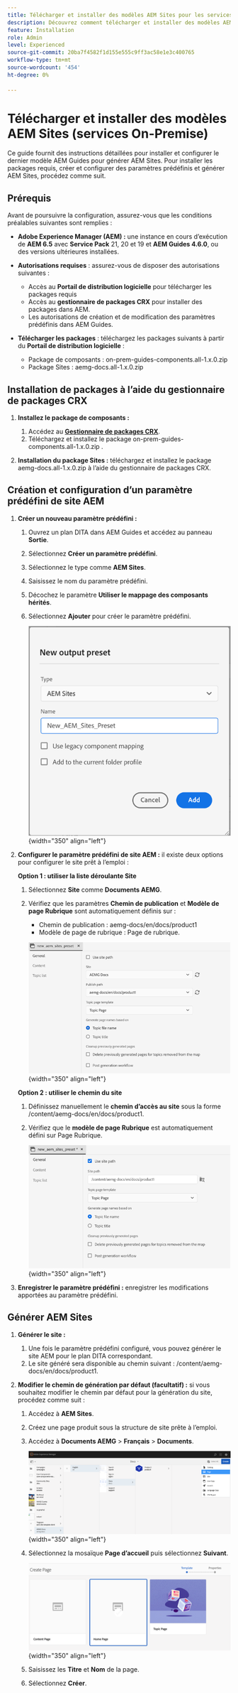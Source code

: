 ```yaml
---
title: Télécharger et installer des modèles AEM Sites pour les services On-Premise
description: Découvrez comment télécharger et installer des modèles AEM Sites pour sur les services Prem
feature: Installation
role: Admin
level: Experienced
source-git-commit: 20ba7f4582f1d155e555c9ff3ac58e1e3c400765
workflow-type: tm+mt
source-wordcount: '454'
ht-degree: 0%

---
```


# Télécharger et installer des modèles AEM Sites (services On-Premise)

Ce guide fournit des instructions détaillées pour installer et configurer le dernier modèle AEM Guides pour générer AEM Sites. Pour installer les packages requis, créer et configurer des paramètres prédéfinis et générer AEM Sites, procédez comme suit.

## Prérequis

Avant de poursuivre la configuration, assurez-vous que les conditions préalables suivantes sont remplies :

- **Adobe Experience Manager (AEM) :** une instance en cours d’exécution de **AEM 6.5** avec **Service Pack** 21, 20 et 19 et **AEM Guides 4.6.0**, ou des versions ultérieures installées.

- **Autorisations requises** : assurez-vous de disposer des autorisations suivantes :

   - Accès au **Portail de distribution logicielle** pour télécharger les packages requis
   - Accès au **gestionnaire de packages CRX** pour installer des packages dans AEM.
   - Les autorisations de création et de modification des paramètres prédéfinis dans AEM Guides.

- **Télécharger les packages** : téléchargez les packages suivants à partir du **Portail de distribution logicielle** :

   - Package de composants : on-prem-guides-components.all-1.x.0.zip
   - Package Sites : aemg-docs.all-1.x.0.zip

## Installation de packages à l’aide du gestionnaire de packages CRX

1. **Installez le package de composants :**
   1. Accédez au [**Gestionnaire de packages CRX**](http://&lt;your-aem-instance>/crx/packmgr).
   2. Téléchargez et installez le package on-prem-guides-components.all-1.x.0.zip .

2. **Installation du package Sites :** téléchargez et installez le package aemg-docs.all-1.x.0.zip à l’aide du gestionnaire de packages CRX.


## Création et configuration d’un paramètre prédéfini de site AEM

1. **Créer un nouveau paramètre prédéfini :**
   1. Ouvrez un plan DITA dans AEM Guides et accédez au panneau **Sortie**.
   2. Sélectionnez **Créer un paramètre prédéfini**.
   3. Sélectionnez le type comme **AEM Sites**.
   4. Saisissez le nom du paramètre prédéfini.
   5. Décochez le paramètre **Utiliser le mappage des composants hérités**.
   6. Sélectionnez **Ajouter** pour créer le paramètre prédéfini.

      ![ Boîte de dialogue Nouveau paramètre prédéfini de sortie ](/help/product-guide/knowledge-base/kb-articles/assets/publishing/new-output-preset.png){width="350" align="left"}


2. **Configurer le paramètre prédéfini de site AEM :** il existe deux options pour configurer le site prêt à l’emploi :

   **Option 1 : utiliser la liste déroulante Site**

   1. Sélectionnez **Site** comme **Documents AEMG**.
   2. Vérifiez que les paramètres **Chemin de publication** et **Modèle de page Rubrique** sont automatiquement définis sur :
      - Chemin de publication : aemg-docs/en/docs/product1
      - Modèle de page de rubrique : Page de rubrique.

      ![Utiliser le menu déroulant du site](/help/product-guide/knowledge-base/kb-articles/assets/publishing/use-site-dropdown.png){width="350" align="left"}

   **Option 2 : utiliser le chemin du site**

   1. Définissez manuellement le **chemin d’accès au site** sous la forme /content/aemg-docs/en/docs/product1.
   2. Vérifiez que le **modèle de page Rubrique** est automatiquement défini sur Page Rubrique.

      ![Utiliser le chemin du site](/help/product-guide/knowledge-base/kb-articles/assets/publishing/use-site-path.png){width="350" align="left"}

3. **Enregistrer le paramètre prédéfini :** enregistrer les modifications apportées au paramètre prédéfini.

## Générer AEM Sites

1. **Générer le site :**
   1. Une fois le paramètre prédéfini configuré, vous pouvez générer le site AEM pour le plan DITA correspondant.
   2. Le site généré sera disponible au chemin suivant : /content/aemg-docs/en/docs/product1.
2. **Modifier le chemin de génération par défaut (facultatif) :** si vous souhaitez modifier le chemin par défaut pour la génération du site, procédez comme suit :

   1. Accédez à **AEM Sites**.
   2. Créez une page produit sous la structure de site prête à l’emploi.
   3. Accédez à **Documents AEMG** > **Français** > **Documents**.

      ![Création d’une page dans la structure de site AEM ](/help/product-guide/knowledge-base/kb-articles/assets/publishing/create-new-page.png){width="350" align="left"}

   4. Sélectionnez la mosaïque **Page d’accueil** puis sélectionnez **Suivant**.

      ![Sélectionnez la mosaïque de la page d’accueil](/help/product-guide/knowledge-base/kb-articles/assets/publishing/home-page-tile.png){width="350" align="left"}

   5. Saisissez les **Titre** et **Nom** de la page.
   6. Sélectionnez **Créer**.

